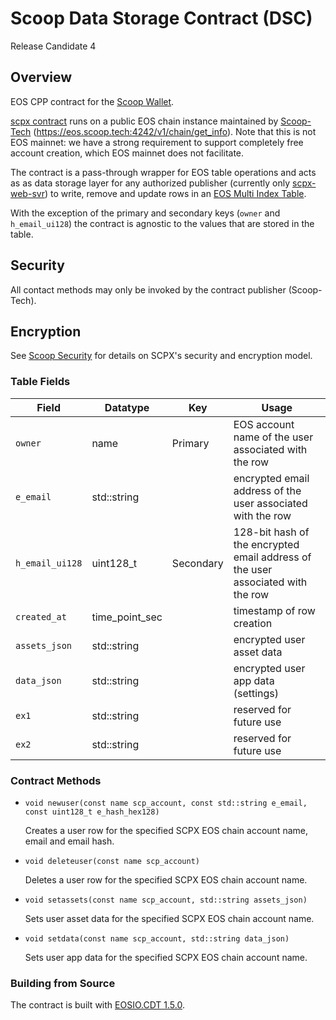 # Scoop Data Storage Contract (DSC)
Release Candidate 4

## Overview

EOS CPP contract for the [Scoop Wallet](https://github.com/Scoop-Tech/scpx-app).

[scpx contract](contracts/eos/scpx/scpx.cpp) runs on a public EOS chain instance maintained by [Scoop-Tech](https://github.com/Scoop-Tech) (https://eos.scoop.tech:4242/v1/chain/get_info). Note that this is not EOS mainnet: we have a strong requirement to support completely free account creation, which EOS mainnet does not facilitate. 

The contract is a pass-through wrapper for EOS table operations and acts as as data storage layer for any authorized publisher (currently only [scpx-web-svr](https://github.com/Scoop-Tech/scpx-svr)) to write, remove and update rows in an [EOS Multi Index Table](https://developers.eos.io/eosio-cpp/docs/using-multi-index-tables). 

With the exception of the primary and secondary keys (```owner``` and ```h_email_ui128```) the contract is agnostic to the values that are stored in the table.

## Security

All contact methods may only be invoked by the contract publisher (Scoop-Tech).

## Encryption

See [Scoop Security](https://github.com/Scoop-Tech/scpx-svr/blob/master/sec.md) for details on SCPX's security and encryption model.

### Table Fields

Field               | Datatype        | Key       | Usage
---                 | ----            | ---       | ---
```owner```         | name            | Primary   | EOS account name of the user associated with the row
```e_email```       | std::string     |           | encrypted email address of the user associated with the row
```h_email_ui128``` | uint128_t       | Secondary | 128-bit hash of the encrypted email address of the user associated with the row
```created_at```    | time_point_sec  |           | timestamp of row creation
```assets_json```   | std::string     |           | encrypted user asset data
```data_json```     | std::string     |           | encrypted user app data (settings)
```ex1```           | std::string     |           | reserved for future use
```ex2```           | std::string     |           | reserved for future use

### Contract Methods

* ```void newuser(const name scp_account, const std::string e_email, const uint128_t e_hash_hex128)```

  Creates a user row for the specified SCPX EOS chain account name, email and email hash.

* ```void deleteuser(const name scp_account)```

  Deletes a user row for the specified SCPX EOS chain account name.

* ```void setassets(const name scp_account, std::string assets_json)```

  Sets user asset data for the specified SCPX EOS chain account name.

* ```void setdata(const name scp_account, std::string data_json)```

  Sets user app data for the specified SCPX EOS chain account name.

### Building from Source

The contract is built with [EOSIO.CDT 1.5.0](https://github.com/EOSIO/eosio.cdt).





